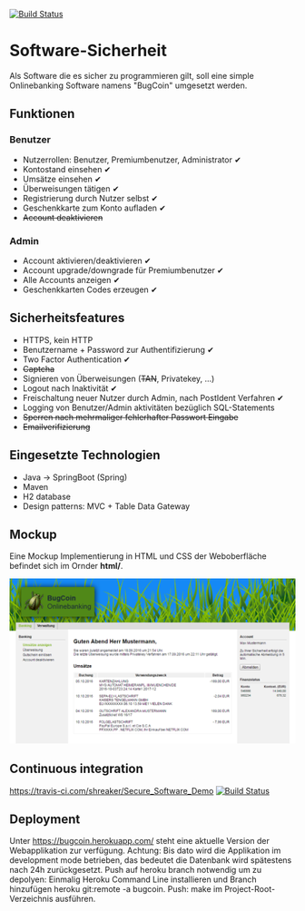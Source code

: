 [![Build Status](https://travis-ci.org/shreaker/Secure_Software_Demo.svg?branch=master)](https://travis-ci.org/shreaker/Secure_Software_Demo)

# Software-Sicherheit

Als Software die es sicher zu programmieren gilt, soll eine simple Onlinebanking Software namens "BugCoin" umgesetzt werden.

## Funktionen
### Benutzer
- Nutzerrollen: Benutzer, Premiumbenutzer, Administrator <html>&#10004;</html>
- Kontostand einsehen <html>&#10004;</html>
- Umsätze einsehen <html>&#10004;</html>
- Überweisungen tätigen <html>&#10004;</html>
- Registrierung durch Nutzer selbst <html>&#10004;</html>
- Geschenkkarte zum Konto aufladen <html>&#10004;</html>
- ~~Account deaktivieren~~

### Admin
- Account aktivieren/deaktivieren <html>&#10004;</html>
- Account upgrade/downgrade für Premiumbenutzer <html>&#10004;</html>
- Alle Accounts anzeigen <html>&#10004;</html>
- Geschenkkarten Codes erzeugen <html>&#10004;</html>

## Sicherheitsfeatures
- HTTPS, kein HTTP
- Benutzername + Password zur Authentifizierung <html>&#10004;</html>
- Two Factor Authentication <html>&#10004;</html>
- ~~Captcha~~
- Signieren von Überweisungen (~~TAN~~, Privatekey, ...)
- Logout nach Inaktivität <html>&#10004;</html>
- Freischaltung neuer Nutzer durch Admin, nach PostIdent Verfahren <html>&#10004;</html>
- Logging von Benutzer/Admin aktivitäten bezüglich SQL-Statements
- ~~Sperren nach mehrmaliger fehlerhafter Passwort Eingabe~~
- ~~Emailverifizierung~~

## Eingesetzte Technologien
- Java -> SpringBoot (Spring)
- Maven
- H2 database
- Design patterns: MVC + Table Data Gateway

## Mockup
Eine Mockup Implementierung in HTML und CSS der Weboberfläche befindet sich im Ornder **html/**.

![Mockup of Webapplication](docs/readme/mockup_webapp.png)

## Continuous integration   
https://travis-ci.com/shreaker/Secure_Software_Demo [![Build Status](https://travis-ci.org/shreaker/Secure_Software_Demo.svg?branch=master)](https://travis-ci.org/shreaker/Secure_Software_Demo)

## Deployment
Unter https://bugcoin.herokuapp.com/ steht eine aktuelle Version der Webapplikation zur verfügung. 
Achtung: Bis dato wird die Applikation im development mode betrieben, das bedeutet die Datenbank wird spätestens nach 24h zurückgesetzt.
Push auf heroku branch notwendig um zu depolyen: Einmalig Heroku Command Line installieren und Branch hinzufügen heroku git:remote -a bugcoin.
Push: make im Project-Root-Verzeichnis ausführen. 
